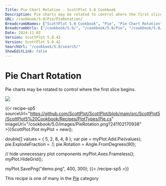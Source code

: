 ```yaml
---
Title: Pie Chart Rotation - ScottPlot 5.0 Cookbook
Description: Pie charts may be rotated to control where the first slice begins.
URL: /cookbook/5.0/Pie/PieRotation/
BreadcrumbNames: ["ScottPlot 5.0 Cookbook", "Pie", "Pie Chart Rotation"]
BreadcrumbUrls: ["/cookbook/5.0/", "/cookbook/5.0/Pie", "/cookbook/5.0/Pie/PieRotation"]
Date: 2024-11-02
Version: ScottPlot 5.0.42
Version: ScottPlot 5.0.42
SearchUrl: "/cookbook/5.0/search/"
ShowEditLink: false
---
```



<div class='d-flex align-items-center mt-5'>
<h1 class='me-2 text-dark my-0 border-0'>Pie Chart Rotation</h1>
</div>

Pie charts may be rotated to control where the first slice begins.

[![](/cookbook/5.0/images/PieRotation.png?241102170938)](/cookbook/5.0/images/PieRotation.png?241102170938)

{{< recipe-sp5 sourceUrl="https://github.com/ScottPlot/ScottPlot/blob/main/src/ScottPlot5/ScottPlot5%20Cookbook/Recipes/PlotTypes/Pie.cs" imageUrl="/cookbook/5.0/images/PieRotation.png?241102170938" >}}ScottPlot.Plot myPlot = new();

double[] values = { 5, 2, 8, 4, 8 };
var pie = myPlot.Add.Pie(values);
pie.ExplodeFraction = .1;
pie.Rotation = Angle.FromDegrees(90);

// hide unnecessary plot components
myPlot.Axes.Frameless();
myPlot.HideGrid();

myPlot.SavePng("demo.png", 400, 300);
{{< /recipe-sp5 >}}

<div class='my-5 text-center'>This recipe is one of many in the <a href='/cookbook/5.0/Pie'>Pie</a> category</div>


